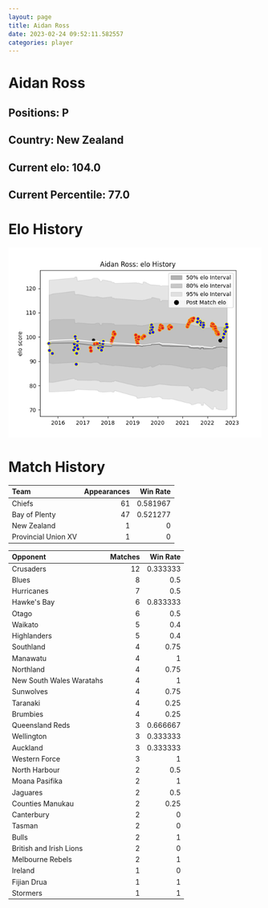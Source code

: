 ```yaml
---  
layout: page  
title: Aidan Ross  
date: 2023-02-24 09:52:11.582557  
categories: player  
---
```

# Aidan Ross

## Positions: P

## Country: New Zealand

## Current elo: 104.0

## Current Percentile: 77.0

# Elo History


![elo history](history_AidanRoss.png)
# Match History


| Team                |   Appearances |   Win Rate |
|:--------------------|--------------:|-----------:|
| Chiefs              |            61 |   0.581967 |
| Bay of Plenty       |            47 |   0.521277 |
| New Zealand         |             1 |   0        |
| Provincial Union XV |             1 |   0        |

| Opponent                 |   Matches |   Win Rate |
|:-------------------------|----------:|-----------:|
| Crusaders                |        12 |   0.333333 |
| Blues                    |         8 |   0.5      |
| Hurricanes               |         7 |   0.5      |
| Hawke's Bay              |         6 |   0.833333 |
| Otago                    |         6 |   0.5      |
| Waikato                  |         5 |   0.4      |
| Highlanders              |         5 |   0.4      |
| Southland                |         4 |   0.75     |
| Manawatu                 |         4 |   1        |
| Northland                |         4 |   0.75     |
| New South Wales Waratahs |         4 |   1        |
| Sunwolves                |         4 |   0.75     |
| Taranaki                 |         4 |   0.25     |
| Brumbies                 |         4 |   0.25     |
| Queensland Reds          |         3 |   0.666667 |
| Wellington               |         3 |   0.333333 |
| Auckland                 |         3 |   0.333333 |
| Western Force            |         3 |   1        |
| North Harbour            |         2 |   0.5      |
| Moana Pasifika           |         2 |   1        |
| Jaguares                 |         2 |   0.5      |
| Counties Manukau         |         2 |   0.25     |
| Canterbury               |         2 |   0        |
| Tasman                   |         2 |   0        |
| Bulls                    |         2 |   1        |
| British and Irish Lions  |         2 |   0        |
| Melbourne Rebels         |         2 |   1        |
| Ireland                  |         1 |   0        |
| Fijian Drua              |         1 |   1        |
| Stormers                 |         1 |   1        |